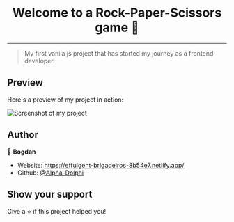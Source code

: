 <h1 align="center">Welcome to a Rock-Paper-Scissors game 👋</h1>

---

> My first vanila js project that has started my journey as a frontend developer.

## Preview

<!-- ### ✨ [Live Demo](https://incredible-rabanadas-dc4f47.netlify.app/) -->

Here's a preview of my project in action:

![Screenshot of my project](https://lh3.googleusercontent.com/-KsDRnKb6ocgA4NM37GtWAm38eT7cUbiwIS1N6pRakxR0O68PS2d668gsPQwCnZxQKS7yVN6bVMgECMy2qol_qxjaOmFVehmZ8h3oPA1cPCZb00P-6ao--J9sRr04de5vuvArT9xgX1I5MyHI_WcIDMT9brwRYvsqNTv5RMR3GXXU_axJqUmRgpht0MiJsDt2QrtdT5QAxwDlRF3hP0S13R0SbAnfBC-EAOdvtLj-_9EkNl1eh-YdEPZokY92BGSm556PyhBDsy21Q0ravBm1ELR1Wuvq4zoWZTX-Nd_JeYiKt4sHWB4Ov4qjI3doHRHqKuvUsqekJCxBWsoM7bCjvUgqXb_SBWvc7rqvLs_cgkkXVssazQIn96QgElbl2WWC2zOJ3AAkx-VraD6SccjRWd7XoqVEw96WMGHjVxqpNQ0zIvmZykf2J13RqwhtvmCI2YLgYDV83yFeb4Fh-vk6K6ckaEsAe2fdCTF19ankuyaOYdS8cgwRboU6rWqxSLhx1voWlovKw7qYV1RvFb4Sg34ojiofuFkA6en6YdXnVI2WjdqM21PS30287Fc4j4abCytzoQHXuTQx4aetu-ICnWAUUlENPWQiLgKHE2tGSe1EtMrlEHn7fIZUFBXzE5ltzWJz2RGAGgxrOyZ8iNWq2FwlI5vN_8pBRN7oCDoHXFzBjFJ6hs2N9kbAoQCj5u7pl59uw3raupWfBnxIp9B7LxCzbDVYr1Uc5wkcYDGY_fe0PJZxjpWZapVkM-Sjf5T0rpJwA3VXbyWBo2Vb85Ujc_emRb5_tLmIAvPTTQ9SWQZ-IWYgKsE8L0u9NEPC3SSY5-ddTQu8JOnYfCRg7HuudEp8q1BBVlJvqBQDPBif22IiNlICojp18LTPDEf_E3hnOUjsjL8uTq8lRo5xP-lPMV4qv8NOb2j4yfyJUugsHBLEsIADRNN44IhUcmVKaxvagxx9sI3x5altPo5tAbO=w978-h781-s-no?authuser=0)

## Author

👤 **Bogdan**

* Website: https://effulgent-brigadeiros-8b54e7.netlify.app/
* Github: [@Alpha-Dolphi](https://github.com/Alpha-Dolphi)

## Show your support

Give a ⭐️ if this project helped you!